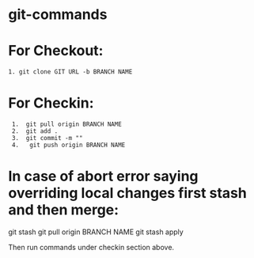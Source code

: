 # git-commands

# For Checkout:
    1. git clone GIT URL -b BRANCH NAME

# For Checkin:
     1.  git pull origin BRANCH NAME
     2.  git add .
     3.  git commit -m "" 
     4.   git push origin BRANCH NAME

# In case of abort error saying overriding local changes first stash and then merge:
git stash
git pull origin BRANCH NAME
git stash apply

Then run commands under checkin section above.


